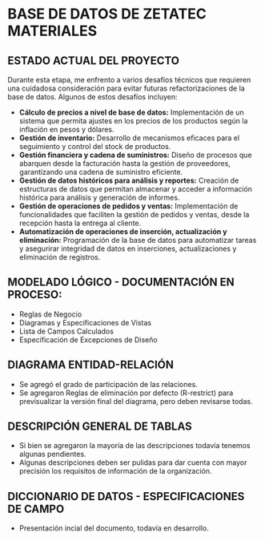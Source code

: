 # BASE DE DATOS DE ZETATEC MATERIALES

## ESTADO ACTUAL DEL PROYECTO
Durante esta etapa, me enfrento a varios desafíos técnicos que requieren una cuidadosa consideración para evitar futuras refactorizaciones de la base de datos. Algunos de estos desafíos incluyen:
- **Cálculo de precios a nivel de base de datos:** Implementación de un sistema que permita ajustes en los precios de los productos según la inflación en pesos y dólares.
- **Gestión de inventario:** Desarrollo de mecanismos eficaces para el seguimiento y control del stock de productos.
- **Gestión financiera y cadena de suministros:** Diseño de procesos que abarquen desde la facturación hasta la gestión de proveedores, garantizando una cadena de suministro eficiente.
- **Gestión de datos históricos para análisis y reportes:** Creación de estructuras de datos que permitan almacenar y acceder a información histórica para análisis y generación de informes.
- **Gestión de operaciones de pedidos y ventas:** Implementación de funcionalidades que faciliten la gestión de pedidos y ventas, desde la recepción hasta la entrega al cliente.
- **Automatización de operaciones de inserción, actualización y eliminación:** Programación de la base de datos para automatizar tareas y asegurirar integridad de datos en inserciones, actualizaciones y eliminación de registros.

## MODELADO LÓGICO - DOCUMENTACIÓN EN PROCESO: 
- Reglas de Negocio
- Diagramas y Especificaciones de Vistas
- Lista de Campos Calculados
- Especificación de Excepciones de Diseño 

## DIAGRAMA ENTIDAD-RELACIÓN
- Se agregó el grado de participación de las relaciones. 
- Se agregaron Reglas de eliminación por defecto (R-restrict) para previsualizar la versión final del diagrama, pero deben revisarse todas. 

## DESCRIPCIÓN GENERAL DE TABLAS
- Si bien se agregaron la mayoría de las descripciones todavía tenemos algunas pendientes. 
- Algunas descripciones deben ser pulidas para dar cuenta con mayor precisión los requisitos de información de la organización.    

## DICCIONARIO DE DATOS - ESPECIFICACIONES DE CAMPO
- Presentación incial del documento, todavía en desarrollo.  
